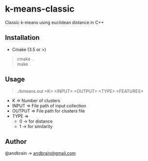 # k-means-classic
Classic k-means using euclidean distance in C++

## Installation
- Cmake (3.5 or >)
> cmake . <BR/>
> make

## Usage
> ./kmeans.out \<K\> \<INPUT\> \<OUTPUT\> \<TYPE\> \<FEATURES\> <BR/>

- K => Number of clusters
- INPUT => File path of input collection
- OUTPUT => File path for clusters file
- TYPE =>
	- 0 -> for distance
	- 1 -> for similarity

## Author
@andbrain -> andbrain@gmail.com
